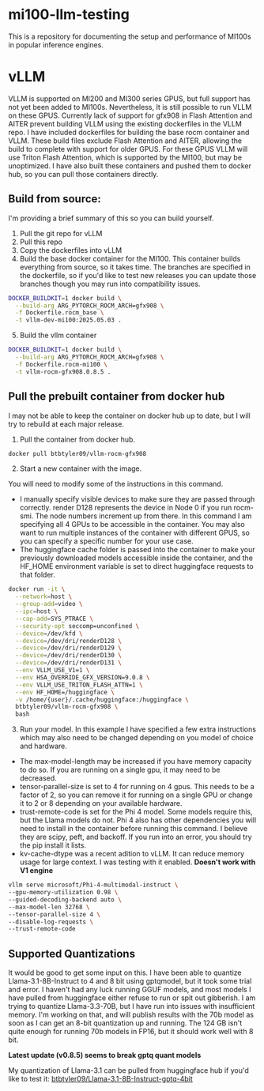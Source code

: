 # mi100-llm-testing
This is a repository for documenting the setup and performance of MI100s in popular inference engines.

# vLLM
VLLM is supported on MI200 and MI300 series GPUS, but full support has not yet been added to MI100s.
Nevertheless, It is still possible to run VLLM on these GPUS. Currently lack of support for gfx908 in Flash Attention and AITER prevent building VLLM using the existing dockerfiles in the VLLM repo. I have included dockerfiles for building the base rocm container and VLLM. These build files exclude Flash Attention and AITER, allowing the build to complete with support for older GPUS. For these GPUS VLLM will use Triton Flash Attention, which is supported by the MI100, but may be unoptimized. I have also built these containers and pushed them to docker hub, so you can pull those containers directly.

## Build from source:
I'm providing a brief summary of this so you can build yourself. 

1. Pull the git repo for vLLM
2. Pull this repo
3. Copy the dockerfiles into vLLM
4. Build the base docker container for the MI100.
This container builds everything from source, so it takes time. The branches are specified in the dockerfile, so if you'd like to test new releases you can update those branches though you may run into compatibility issues.
```bash
DOCKER_BUILDKIT=1 docker build \
  --build-arg ARG_PYTORCH_ROCM_ARCH=gfx908 \
  -f Dockerfile.rocm_base \
  -t vllm-dev-mi100:2025.05.03 .
```
5. Build the vllm container
```bash
DOCKER_BUILDKIT=1 docker build \
  --build-arg ARG_PYTORCH_ROCM_ARCH=gfx908 \
  -f Dockerfile.rocm-mi100 \
  -t vllm-rocm-gfx908.0.8.5 .
```


## Pull the prebuilt container from docker hub
I may not be able to keep the container on docker hub up to date, but I will try to rebuild at each major release.

1. Pull the container from docker hub.
```bash
docker pull btbtyler09/vllm-rocm-gfx908
```
2. Start a new container with the image.

You will need to modify some of the instructions in this command. 
* I manually specify visible devices to make sure they are passed through correctly. render D128 represents the device in Node 0 if you run rocm-smi. The node numbers increment up from there. In this command I am specifying all 4 GPUs to be accessible in the container. You may also want to run multiple instances of the container with different GPUS, so 
you can specify a specific number for your use case.
* The huggingface cache folder is passed into the container to make your previously downloaded models accessible inside the container, and the HF_HOME environment variable is set to direct huggingface requests to that folder.

```bash
docker run -it \
  --network=host \
  --group-add=video \
  --ipc=host \
  --cap-add=SYS_PTRACE \
  --security-opt seccomp=unconfined \
  --device=/dev/kfd \
  --device=/dev/dri/renderD128 \
  --device=/dev/dri/renderD129 \
  --device=/dev/dri/renderD130 \
  --device=/dev/dri/renderD131 \
  --env VLLM_USE_V1=1 \
  --env HSA_OVERRIDE_GFX_VERSION=9.0.8 \
  --env VLLM_USE_TRITON_FLASH_ATTN=1 \
  --env HF_HOME=/huggingface \
  -v /home/{user}/.cache/huggingface:/huggingface \
  btbtyler09/vllm-rocm-gfx908 \
  bash
```
3. Run your model.
In this example I have specified a few extra instructions which may also need to be changed depending on you model of choice and hardware.
* The max-model-length may be increased if you have memory capacity to do so. If you are running on a single gpu, it may need to be decreased.
* tensor-parallel-size is set to 4 for running on 4 gpus. This needs to be a factor of 2, so you can remove it for running on a single GPU or change it to 2 or 8 depending on your available hardware.
* trust-remote-code is set for the Phi 4 model. Some models require this, but the Llama models do not. Phi 4 also has other dependencies you will need to install in the container before running this command. I believe they are scipy, peft, and backoff. If you run into an error, you should try the pip install it lists.
* kv-cache-dtype was a recent adition to vLLM. It can reduce memory usage for large context. I was testing with it enabled. **Doesn't work with V1 engine**
```bash
vllm serve microsoft/Phi-4-multimodal-instruct \
--gpu-memory-utilization 0.98 \
--guided-decoding-backend auto \
--max-model-len 32768 \
--tensor-parallel-size 4 \
--disable-log-requests \
--trust-remote-code 
```
## Supported Quantizations
It would be good to get some input on this. I have been able to quantize Llama-3.1-8B-Instruct to 4 and 8 bit using gptqmodel, but it took some trial and error. I haven't had any luck running GGUF models, and most models I have pulled from huggingface either refuse to run or spit out gibberish. I am trying to quantize Llama-3.3-70B, but I have run into issues with insufficient memory. I'm working on that, and will publish results with the 70b model as soon as I can get an 8-bit quantization up and running. The 124 GB isn't quite enough for running 70b models in FP16, but it should work well with 8 bit.

**Latest update (v0.8.5) seems to break gptq quant models**

My quantization of Llama-3.1 can be pulled from huggingface hub if you'd like to test it:
[btbtyler09/Llama-3.1-8B-Instruct-gptq-4bit](https://huggingface.co/btbtyler09/Llama-3.1-8B-Instruct-gptq-4bit)
